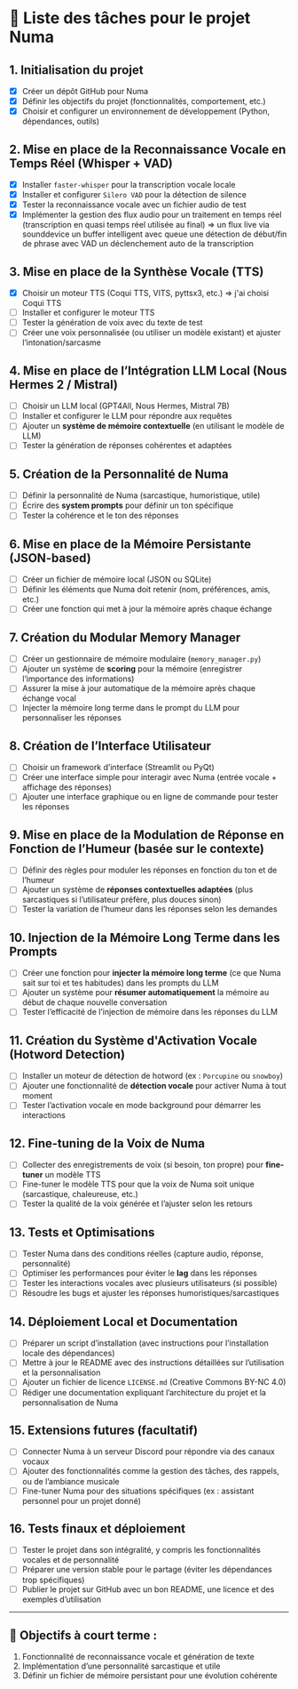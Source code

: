 # 🚀 Liste des tâches pour le projet **Numa**

## 1. Initialisation du projet
- [X] Créer un dépôt GitHub pour Numa
- [X] Définir les objectifs du projet (fonctionnalités, comportement, etc.)
- [X] Choisir et configurer un environnement de développement (Python, dépendances, outils)

## 2. Mise en place de la **Reconnaissance Vocale en Temps Réel (Whisper + VAD)**
- [X] Installer `faster-whisper` pour la transcription vocale locale
- [X] Installer et configurer `Silero VAD` pour la détection de silence
- [X] Tester la reconnaissance vocale avec un fichier audio de test
- [X] Implémenter la gestion des flux audio pour un traitement en temps réel (transcription en quasi temps réel utilisée au final)
    => un flux live via sounddevice
       un buffer intelligent avec queue
       une détection de début/fin de phrase avec VAD
       un déclenchement auto de la transcription

## 3. Mise en place de la **Synthèse Vocale (TTS)**
- [X] Choisir un moteur TTS (Coqui TTS, VITS, pyttsx3, etc.) => j'ai choisi Coqui TTS
- [ ] Installer et configurer le moteur TTS
- [ ] Tester la génération de voix avec du texte de test
- [ ] Créer une voix personnalisée (ou utiliser un modèle existant) et ajuster l’intonation/sarcasme

## 4. Mise en place de l’**Intégration LLM Local (Nous Hermes 2 / Mistral)**
- [ ] Choisir un LLM local (GPT4All, Nous Hermes, Mistral 7B)
- [ ] Installer et configurer le LLM pour répondre aux requêtes
- [ ] Ajouter un **système de mémoire contextuelle** (en utilisant le modèle de LLM)
- [ ] Tester la génération de réponses cohérentes et adaptées

## 5. Création de la **Personnalité de Numa**
- [ ] Définir la personnalité de Numa (sarcastique, humoristique, utile)
- [ ] Écrire des **system prompts** pour définir un ton spécifique
- [ ] Tester la cohérence et le ton des réponses

## 6. Mise en place de la **Mémoire Persistante (JSON-based)**
- [ ] Créer un fichier de mémoire local (JSON ou SQLite)
- [ ] Définir les éléments que Numa doit retenir (nom, préférences, amis, etc.)
- [ ] Créer une fonction qui met à jour la mémoire après chaque échange

## 7. Création du **Modular Memory Manager**
- [ ] Créer un gestionnaire de mémoire modulaire (`memory_manager.py`)
- [ ] Ajouter un système de **scoring** pour la mémoire (enregistrer l’importance des informations)
- [ ] Assurer la mise à jour automatique de la mémoire après chaque échange vocal
- [ ] Injecter la mémoire long terme dans le prompt du LLM pour personnaliser les réponses

## 8. Création de l’**Interface Utilisateur**
- [ ] Choisir un framework d’interface (Streamlit ou PyQt)
- [ ] Créer une interface simple pour interagir avec Numa (entrée vocale + affichage des réponses)
- [ ] Ajouter une interface graphique ou en ligne de commande pour tester les réponses

## 9. Mise en place de la **Modulation de Réponse en Fonction de l’Humeur** (basée sur le contexte)
- [ ] Définir des règles pour moduler les réponses en fonction du ton et de l’humeur
- [ ] Ajouter un système de **réponses contextuelles adaptées** (plus sarcastiques si l’utilisateur préfère, plus douces sinon)
- [ ] Tester la variation de l’humeur dans les réponses selon les demandes

## 10. **Injection de la Mémoire Long Terme dans les Prompts**
- [ ] Créer une fonction pour **injecter la mémoire long terme** (ce que Numa sait sur toi et tes habitudes) dans les prompts du LLM
- [ ] Ajouter un système pour **résumer automatiquement** la mémoire au début de chaque nouvelle conversation
- [ ] Tester l’efficacité de l’injection de mémoire dans les réponses du LLM

## 11. Création du **Système d'Activation Vocale (Hotword Detection)**
- [ ] Installer un moteur de détection de hotword (ex : `Porcupine` ou `snowboy`)
- [ ] Ajouter une fonctionnalité de **détection vocale** pour activer Numa à tout moment
- [ ] Tester l’activation vocale en mode background pour démarrer les interactions

## 12. **Fine-tuning de la Voix de Numa**
- [ ] Collecter des enregistrements de voix (si besoin, ton propre) pour **fine-tuner** un modèle TTS
- [ ] Fine-tuner le modèle TTS pour que la voix de Numa soit unique (sarcastique, chaleureuse, etc.)
- [ ] Tester la qualité de la voix générée et l’ajuster selon les retours

## 13. **Tests et Optimisations**
- [ ] Tester Numa dans des conditions réelles (capture audio, réponse, personnalité)
- [ ] Optimiser les performances pour éviter le **lag** dans les réponses
- [ ] Tester les interactions vocales avec plusieurs utilisateurs (si possible)
- [ ] Résoudre les bugs et ajuster les réponses humoristiques/sarcastiques

## 14. **Déploiement Local et Documentation**
- [ ] Préparer un script d’installation (avec instructions pour l’installation locale des dépendances)
- [ ] Mettre à jour le README avec des instructions détaillées sur l’utilisation et la personnalisation
- [ ] Ajouter un fichier de licence `LICENSE.md` (Creative Commons BY-NC 4.0)
- [ ] Rédiger une documentation expliquant l’architecture du projet et la personnalisation de Numa

## 15. **Extensions futures (facultatif)**
- [ ] Connecter Numa à un serveur Discord pour répondre via des canaux vocaux
- [ ] Ajouter des fonctionnalités comme la gestion des tâches, des rappels, ou de l’ambiance musicale
- [ ] Fine-tuner Numa pour des situations spécifiques (ex : assistant personnel pour un projet donné)

## 16. **Tests finaux et déploiement**
- [ ] Tester le projet dans son intégralité, y compris les fonctionnalités vocales et de personnalité
- [ ] Préparer une version stable pour le partage (éviter les dépendances trop spécifiques)
- [ ] Publier le projet sur GitHub avec un bon README, une licence et des exemples d’utilisation

---

## 🎯 Objectifs à court terme :
1. Fonctionnalité de reconnaissance vocale et génération de texte
2. Implémentation d’une personnalité sarcastique et utile
3. Définir un fichier de mémoire persistant pour une évolution cohérente
